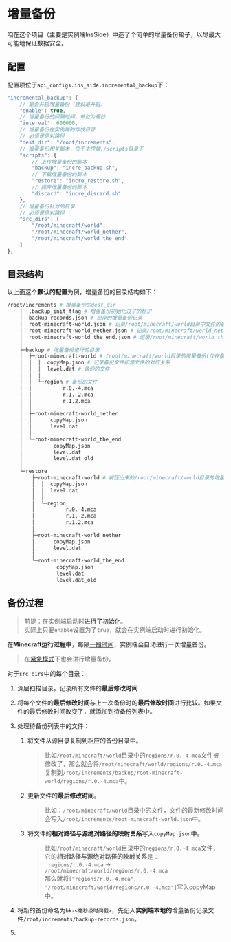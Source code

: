 # 增量备份

咱在这个项目（主要是实例端InsSide）中造了个简单的增量备份轮子，以尽最大可能地保证数据安全。  

## 配置

配置项位于`api_configs.ins_side.incremental_backup`下：

```js
"incremental_backup": {
    // 是否开启增量备份（建议是开启）
    "enable": true,
    // 增量备份的间隔时间，单位为毫秒
    "interval": 600000,
    // 增量备份在实例端的存放目录
    // 必须是绝对路径
    "dest_dir": "/root/increments",
    // 增量备份相关脚本，位于主控端./scripts目录下
    "scripts": {
        // 上传增量备份的脚本
        "backup": "incre_backup.sh",
        // 下载增量备份的脚本
        "restore": "incre_restore.sh",
        // 抛弃增量备份的脚本
        "discard": "incre_discard.sh"
    },
    // 增量备份针对的目录
    // 必须是绝对路径
    "src_dirs": [
        "/root/minecraft/world",
        "/root/minecraft/world_nether",
        "/root/minecraft/world_the_end"
    ]
},
```

## 目录结构

以上面这个**默认的配置**为例，增量备份的目录结构如下：

```bash
/root/increments # 增量备份的dest_dir
    │  .backup_init_flag # 增量备份初始化过了的标识
    │  backup-records.json # 现存的增量备份记录
    │  root-minecraft-world.json # 记录/root/minecraft/world目录中文件的最后修改日期
    │  root-minecraft-world_nether.json # 记录/root/minecraft/world_nether目录中文件的最后修改日期
    │  root-minecraft-world_the_end.json # 记录/root/minecraft/world_the_end目录中文件的最后修改日期
    │
    ├─backup # 增量备份进行的目录
    │  ├─root-minecraft-world # /root/minecraft/world目录的增量备份(仅在备份过程中不为空)
    │  │  │  copyMap.json # 记录备份文件和源文件的对应关系
    │  │  │  level.dat # 备份的文件
    │  │  │
    │  │  └─region # 备份的文件
    │  │          r.0.-4.mca
    │  │          r.1.-2.mca
    │  │          r.1.2.mca
    │  │
    │  ├─root-minecraft-world_nether
    │  │      copyMap.json
    │  │      level.dat
    │  │
    │  └─root-minecraft-world_the_end
    │          copyMap.json
    │          level.dat
    │          level.dat_old
    │
    └─restore
        ├─root-minecraft-world # 解压出来的/root/minecraft/world目录的增量备份(仅在还原备份过程中不为空)
        │  │  copyMap.json
        │  │  level.dat
        │  │
        │  └─region
        │          r.0.-4.mca
        │          r.1.-2.mca
        │          r.1.2.mca
        │
        ├─root-minecraft-world_nether
        │      copyMap.json
        │      level.dat
        │
        └─root-minecraft-world_the_end
                copyMap.json
                level.dat
                level.dat_old
```

## 备份过程

> 前提：在实例端启动时[进行了初始化](../README.md#init-incremental-backup)。  
> 实际上只要`enable`设置为了`true`，就会在实例端启动时进行初始化。

在**Minecraft运行过程中**，每隔[一段时间](#incremental-backup-interval)，实例端会自动进行一次增量备份。

> 在[紧急模式](../README.md#urgently-end)下也会进行增量备份。  

对于`src_dirs`中的每个目录：

1. 深层扫描目录，记录所有文件的**最后修改时间**

2. 将每个文件的**最后修改时间**与上一次备份时的**最后修改时间**进行比较。如果文件的最后修改时间改变了，就添加到待备份列表中。

3. 处理待备份列表中的文件：

    1. 将文件从源目录复制到相应的备份目录中。

        > 比如`/root/minecraft/world`目录中的`regions/r.0.-4.mca`文件被修改了，那么就会将`/root/minecraft/world/regions/r.0.-4.mca`复制到`/root/increments/backup/root-minecraft-world/regions/r.0.-4.mca`中。

    2. 更新文件的**最后修改时间**。

        > 比如：`/root/minecraft/world`目录中的文件，文件的最新修改时间会写入`/root/increments/root-minecraft-world.json`中。

    3. 将文件的**相对路径与源绝对路径的映射关系**写入`copyMap.json`中。

        > 比如`/root/minecraft/world`目录中的`regions/r.0.-4.mca`文件，它的**相对路径与源绝对路径的映射关系**是：  
        &nbsp;&nbsp;`regions/r.0.-4.mca` -> `/root/minecraft/world/regions/r.0.-4.mca`  
        > 那么就将`["regions/r.0.-4.mca", "/root/minecraft/world/regions/r.0.-4.mca"]`写入copyMap中。

4. 将新的备份命名为`bk-<毫秒级时间戳>`，先记入**实例端本地的**增量备份记录文件`/root/increments/backup-records.json`。

5. 